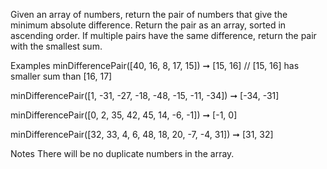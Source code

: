 Given an array of numbers, return the pair of numbers that give the minimum absolute difference. Return the pair as an array, sorted in ascending order. If multiple pairs have the same difference, return the pair with the smallest sum.

Examples
minDifferencePair([40, 16, 8, 17, 15]) ➞ [15, 16]
// [15, 16] has smaller sum than [16, 17]

minDifferencePair([1, -31, -27, -18, -48, -15, -11, -34]) ➞ [-34, -31]

minDifferencePair([0, 2, 35, 42, 45, 14, -6, -1]) ➞ [-1, 0]

minDifferencePair([32, 33, 4, 6, 48, 18, 20, -7, -4, 31]) ➞ [31, 32]

Notes
There will be no duplicate numbers in the array.